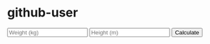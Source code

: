 # github-user
<!DOCTYPE html>
<html>
<head><title>BMI</title></head>
<body>
  <input id="w" placeholder="Weight (kg)">
  <input id="h" placeholder="Height (m)">
  <button onclick="calc()">Calculate</button>
  <p id="res"></p>

  <script>
    function calc() {
     let  w = parseFloat(document.getElementById("w").value);
      let h = parseFloat(document.getElementById("h").value);
      let bmi = w / (h*h);
      document.getElementById("res").innerText = "your BMI: " + bmi.toFixed(2);
    }
  </script>
</body>
</html>
